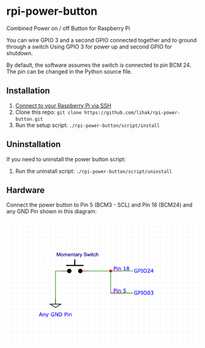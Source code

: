 # rpi-power-button

Combined Power on / off Button for Raspberry Pi

You can wire GPIO 3 and a second GPIO connected together and to ground through a switch
Using GPIO 3 for power up and second GPIO for shutdown.

By default, the software assumes the switch is connected to pin BCM 24. The pin can be changed in the Python source file.

## Installation

1. [Connect to your Raspberry Pi via SSH](https://howchoo.com/g/mgi3mdnlnjq/how-to-log-in-to-a-raspberry-pi-via-ssh)
1. Clone this repo: `git clone https://github.com/lihak/rpi-power-button.git`
1. Run the setup script: `./rpi-power-button/script/install`

## Uninstallation

If you need to uninstall the power button script:

1. Run the uninstall script: `./rpi-power-button/script/uninstall`

## Hardware

Connect the power button to Pin 5 (BCM3 - SCL) and Pin 18 (BCM24) and any GND Pin shown in this diagram:

![Connection Diagram](https://raw.githubusercontent.com/lihak/pi-power-button/master/diagrams/pinout.png)
